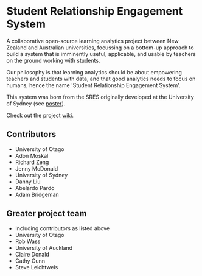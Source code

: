 # Student Relationship Engagement System

A collaborative open-source learning analytics project between New Zealand and Australian universities, focussing on a bottom-up approach to build a system that is imminently useful, applicable, and usable by teachers on the ground working with students.

Our philosophy is that learning analytics should be about empowering teachers and students with data, and that good analytics needs to focus on humans, hence the name 'Student Relationship Engagement System'.

This system was born from the SRES originally developed at the University of Sydney (see [poster](https://www.academia.edu/9378207/A_simple_web-based_analytics_system_to_efficiently_capture_analyse_and_respond_to_student_engagement_and_achievement)).

Check out the project [wiki](https://github.com/atomsheep/sres/wiki).

## Contributors

* University of Otago
 * Adon Moskal
 * Richard Zeng
 * Jenny McDonald
* University of Sydney
 * Danny Liu
 * Abelardo Pardo
 * Adam Bridgeman

## Greater project team

* Including contributors as listed above
* University of Otago
 * Rob Wass
* University of Auckland
 * Claire Donald
 * Cathy Gunn
 * Steve Leichtweis
